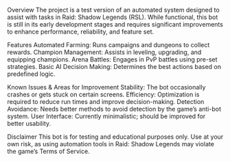 Overview
  The project is a test version of an automated system designed to assist with tasks in Raid: Shadow Legends (RSL). While functional, this bot is still in its early development stages and requires significant improvements to enhance performance, reliability, and feature set.

Features
  Automated Farming: Runs campaigns and dungeons to collect rewards.
  Champion Management: Assists in leveling, upgrading, and equipping champions.
  Arena Battles: Engages in PvP battles using pre-set strategies.
  Basic AI Decision Making: Determines the best actions based on predefined logic.

Known Issues & Areas for Improvement
  Stability: The bot occasionally crashes or gets stuck on certain screens.
  Efficiency: Optimization is required to reduce run times and improve decision-making.
  Detection Avoidance: Needs better methods to avoid detection by the game’s anti-bot system.
  User Interface: Currently minimalistic; should be improved for better usability.

Disclaimer
  This bot is for testing and educational purposes only. Use at your own risk, as using automation tools in Raid: Shadow Legends may violate the game’s Terms of Service.
